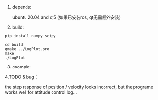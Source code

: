 1. depends:

    ubuntu 20.04 and qt5 (如果已安装ros, qt无需额外安装)

2. build:

```
pip install numpy scipy
```

```
cd build
qmake ../LogPlot.pro
make
./LogPlot
```

3. example:

4.TODO & bug：

the step response of position / velocity looks incorrect, but the programe works well for attitude control log...
